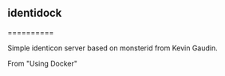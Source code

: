## identidock
==========

Simple identicon server based on monsterid from Kevin Gaudin.

From "Using Docker"
